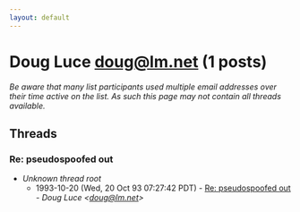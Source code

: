 ```yaml
---
layout: default
---
```


# Doug Luce <doug@lm.net> (1 posts)

_Be aware that many list participants used multiple email addresses over their time active on the list. As such this page may not contain all threads available._

## Threads

### Re: pseudospoofed out
+ _Unknown thread root_
  + 1993-10-20 (Wed, 20 Oct 93 07:27:42 PDT) - [Re: pseudospoofed out](/archive/1993/10/dfe0e1493f64f0fcda9687bb991a0d936de1b6ed7d71bdce9281fba4e69d4597) - _Doug Luce \<doug@lm.net\>_

